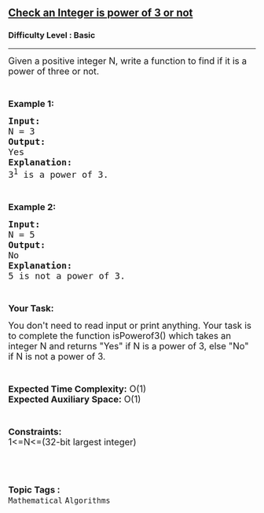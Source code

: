 <h2><a href="https://www.geeksforgeeks.org/problems/check-a-integer-is-power-of-3-or-not3850/1?page=3&difficulty=Basic,Easy&sortBy=submissions">Check an Integer is power of 3 or not</a></h2><h3>Difficulty Level : Basic</h3><hr><div class="problems_problem_content__Xm_eO"><p><span style="font-size:18px">Given a positive integer N, write a function to find if it is a power of three or not.</span></p>

<p>&nbsp;</p>

<p><strong><span style="font-size:18px">Example 1:</span></strong></p>

<pre><strong><span style="font-size:18px">Input:</span></strong>
<span style="font-size:18px">N = 3</span>
<strong><span style="font-size:18px">Output:</span></strong>
<span style="font-size:18px">Yes</span>
<strong><span style="font-size:18px">Explanation:</span></strong>
<span style="font-size:18px">3<sup>1</sup> is a power of 3.
</span></pre>

<p>&nbsp;</p>

<p><strong><span style="font-size:18px">Example 2:</span></strong></p>

<pre><strong><span style="font-size:18px">Input:</span></strong>
<span style="font-size:18px">N = 5</span>
<strong><span style="font-size:18px">Output:</span></strong>
<span style="font-size:18px">No</span>
<strong><span style="font-size:18px">Explanation:</span></strong>
<span style="font-size:18px">5 is not a power of 3.</span></pre>

<p>&nbsp;</p>

<p><strong><span style="font-size:18px">Your Task:</span></strong></p>

<p><span style="font-size:18px">You don't need to read input or print anything. Your task is to complete the function isPowerof3() which takes an integer N and returns "Yes" if N is a power of 3, else "No" if&nbsp;N is not a power of 3.</span></p>

<p>&nbsp;</p>

<p><span style="font-size:18px"><strong>Expected Time Complexity:</strong> O(1)<br>
<strong>Expected Auxiliary Space:</strong> O(1)</span></p>

<p>&nbsp;</p>

<p><span style="font-size:18px"><strong>Constraints:</strong><br>
1&lt;=N&lt;=(32-bit largest integer)</span></p>

<p>&nbsp;</p>
</div><br><p><span style=font-size:18px><strong>Topic Tags : </strong><br><code>Mathematical</code>&nbsp;<code>Algorithms</code>&nbsp;